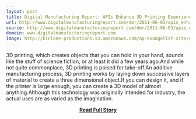 ```yaml
---
layout: post
title: Digital Manufacturing Report: APIs Enhance 3D Printing Experience
url: http://www.digitalmanufacturingreport.com/dmr/2011-06-03/apis_enhance_the_3d_printing_experience.html
source: http://www.digitalmanufacturingreport.com/dmr/2011-06-03/apis_enhance_the_3d_printing_experience.html
domain: www.digitalmanufacturingreport.com
image: http://kinlane-productions.s3.amazonaws.com/ap-evangelist-site/curated/screenshots/9352_api500_com.png
---
```


<p>3D printing, which creates objects that you can hold in your hand, sounds like the stuff of science fiction, or at least it did a few years ago.And while not quite commonplace, 3D printing is poised for take-off.An additive manufacturing process, 3D printing works by laying down successive layers of material to create a three dimensional object.If you can design it, and if the printer is large enough, you can create a 3D model of almost anything.Although this technology was originally intended for industry, the actual uses are as varied as the imagination.</p>
<center><p><a href="http://www.digitalmanufacturingreport.com/dmr/2011-06-03/apis_enhance_the_3d_printing_experience.html" style='padding:25px; font-sze:18px; font-weight: bold;'>Read Full Story</a></p></center>
